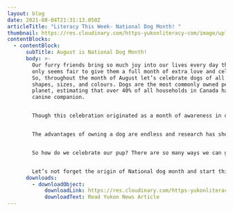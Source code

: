 ```yaml
---
layout: blog
date: 2021-08-04T21:31:13.050Z
articleTitle: "Literacy This Week- National Dog Month! "
thumbnail: https://res.cloudinary.com/https-yukonliteracy-com/image/upload/q_35/v1648536097/screen-shot-2021-08-04-at-2.17.11-pm_dwigqj.png
contentBlocks:
  - contentBlock:
      subTitle: August is National Dog Month!
      body: >-
        Our furry friends bring so much joy into our lives every day that it
        only seems fair to give them a full month of extra love and celebration.
        So, throughout the month of August let’s celebrate dogs of all breeds,
        shapes, sizes, and colours. Dogs are the most commonly owned pet on the
        planet, estimating that over 40% of all households in Canada have a
        canine companion.


        Though this celebration originated as a month of awareness in order for the public to recognize the number of dogs that need to be rescued worldwide, either from public shelters or rescues, there are many other reasons this month should be recognized.


        The advantages of owning a dog are endless and research has shown that dogs come with some powerful health benefits. While we are all aware of the immediate joys our furry friends bring into our lives, many of us are unaware of the lifestyle benefits that occur with the help of our pets. Studies have found that pet owners are less likely to suffer from depression and anxiety, have less stress, feel more connected, and have better heart health. Not only do our doggos keep us feeling happier but they also help us keep more physically active, provide structure to our lives, and most importantly leave us feeling unconditionally loved.


        So how do we celebrate our pup? There are so many ways we can give back to our dogs in celebrating them. Take them for an extra-long walk, throw a few extra cookies their way, or buy them a new fun toy! If you want to take it the extra mile you could always make them a dog-friendly cake or donate to your local shelter.


        Let’s not forget the origin of National dog month and start thinking about adopting your very own rescue pup today!
      downloads:
        - downloadObject:
            downloadLink: https://res.cloudinary.com/https-yukonliteracy-com/image/upload/v1648536121/aug4_mgz8gb.pdf
            downloadText: Read Yukon News Article
---
```

